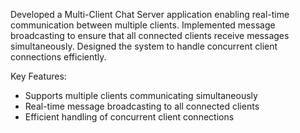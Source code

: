 Developed a Multi-Client Chat Server application enabling real-time communication between multiple clients. Implemented message broadcasting to ensure that all connected clients receive messages simultaneously. Designed the system to handle concurrent client connections efficiently.

Key Features:

- Supports multiple clients communicating simultaneously
- Real-time message broadcasting to all connected clients
- Efficient handling of concurrent client connections
